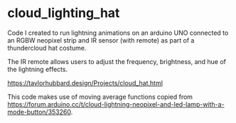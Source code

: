 # cloud_lighting_hat

Code I created to run lightning animations on an arduino UNO connected to an RGBW neopixel strip and IR sensor (with remote) as part of a thundercloud hat costume.

The IR remote allows users to adjust the frequency, brightness, and hue of the lightning effects.

https://taylorhubbard.design/Projects/cloud_hat.html

This code makes use of moving average functions copied from https://forum.arduino.cc/t/cloud-lightning-neopixel-and-led-lamp-with-a-mode-button/353260.
